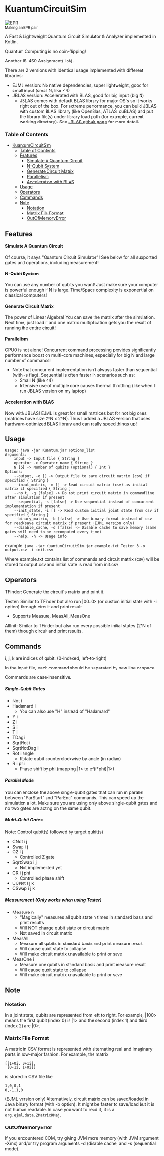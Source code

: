 # KuantumCircuitSim

![EPR](https://raw.githubusercontent.com/DEDZTBH/KuantumCircuitSim/master/EPR.gif)
</br>
<sub>Making an EPR pair</sub>

A Fast & Lightweight Quantum Circuit Simulator & Analyzer implemented in Kotlin.

Quantum Computing is no coin-flipping!

Another 15-459 Assignment(-ish).

There are 2 versions with identical usage implemented with different libraries:    
- EJML version: No native dependencies, super lightweight, good for small input (small N, like <4)
- JBLAS version: Accelerated with BLAS, good for big input (big N)
    - JBLAS comes with default BLAS library for major OS's so it works right out of the box. For extreme performance, you can build JBLAS with custom BLAS library (like OpenBlas, ATLAS, cuBLAS) and put the library file(s) under library load path (for example, current working directory). See [JBLAS github page](https://github.com/jblas-project/jblas) for more detail.

### Table of Contents
- [KuantumCircuitSim](#kuantumcircuitsim)
    - [Table of Contents](#table-of-contents)
  - [Features](#features)
    - [Simulate A Quantum Circuit](#simulate-a-quantum-circuit)
    - [N-Qubit System](#n-qubit-system)
    - [Generate Circuit Matrix](#generate-circuit-matrix)
    - [Parallelism](#parallelism)
    - [Acceleration with BLAS](#acceleration-with-blas)
  - [Usage](#usage)
  - [Operators](#operators)
  - [Commands](#commands)
  - [Note](#note)
    - [Notation](#notation)
    - [Matrix File Format](#matrix-file-format)
    - [OutOfMemoryError](#outofmemoryerror)

## Features
#### Simulate A Quantum Circuit
Of course, it says "Quantum Circuit Simulator"! See below for all supported gates and operations, including measurement!

#### N-Qubit System
You can use any number of qubits you want! Just make sure your computer is powerful enough if N is large. Time/Space complexity is exponential on classical computers!

#### Generate Circuit Matrix
The power of Linear Algebra! You can save the matrix after the simulation. Next time, just load it and one matrix multiplication gets you the result of running the entire circuit!

#### Parallelism
CPU0 is not alone! Concurrent command processing provides significantly performance boost on multi-core machines, especially for big N and large number of commands!
- Note that concurrent implementation isn't always faster than sequential (with -s flag). Sequential is often faster in scenarios such as:
    - Small N (like <4)
    - Intensive use of multiple core causes thermal throttling (like when I run JBLAS version on my laptop)

#### Acceleration with BLAS
Now with JBLAS! EJML is great for small matrices but for not big ones (matrices have size 2^N x 2^N). Thus I added a JBLAS version that uses hardware-optimized BLAS library and can really speed things up!

## Usage

```
Usage: java -jar Kuantum.jar options_list
Arguments: 
    input -> Input file { String }
    operator -> Operator name { String }
    N [5] -> Number of qubits (optional) { Int }
Options: 
    --output, -o [] -> Output file to save circuit matrix (csv) if specified { String }
    --input_matrix, -m [] -> Read circuit matrix (csv) as initial matrix if specified { String }
    --no_t, -q [false] -> Do not print circuit matrix in commandline after simulation if present 
    --sequential, -s [false] -> Use sequential instead of concurrent implementation if present 
    --init_state, -i [] -> Read custom initial joint state from csv if specified { String }
    --binary_matrix, -b [false] -> Use binary format instead of csv for read/save circuit matrix if present (EJML version only) 
    --disable_cache, -d [false] -> Disable cache to save memory (same gates will need to be recomputed every time) 
    --help, -h -> Usage info 
```

example: ```java -jar KuantumCircuitSim.jar example.txt Tester 3 -o output.csv -i init.csv```

Where example.txt contains list of commands and circuit matrix (csv) will be stored to output.csv and initial state is read from init.csv

## Operators

TFinder: Generate the circuit's matrix and print it.

Tester: Similar to TFinder but also run |00..0> (or custom initial state with -i option) through circuit and print result.
- Supports Measure, MeasAll, MeasOne

AllInit: Similar to TFinder but also run every possible initial states (2^N of them) through circuit and print results.

## Commands
i, j, k are indices of qubit. (0-indexed, left-to-right)

In the input file, each command should be separated by new line or space.

Commands are case-insensitive.

##### Single-Qubit Gates
- Not i
- Hadamard i
    + You can also use "H" instead of "Hadamard"
- Y i
- Z i
- S i
- T i
- TDag i
- SqrtNot i
- SqrtNotDag i
- Rot i angle
    + Rotate qubit counterclockwise by angle (in radian)
- R i phi
    + Phase shift by phi (mapping |1> to e^(i*phi)|1>)

##### Parallel Mode
You can enclose the above single-qubit gates that can run in parallel between "ParStart" and "ParEnd" commands. This can speed up the simulation a lot. Make sure you are using only above single-qubit gates and no two gates are acting on the same qubit.

##### Multi-Qubit Gates
Note: Control qubit(s) followed by target qubit(s)
- CNot i j
- Swap i j
- CZ i j
    + Controlled Z gate
- SqrtSwap i j
    + Not implemented yet
- CR i j phi
    + Controlled phase shift
- CCNot i j k
- CSwap i j k

##### Measurement (Only works when using Tester)
- Measure n
    + "Magically" measures all qubit state n times in standard basis and print results
    + Will NOT change qubit state or circuit matrix
    + Not saved in circuit matrix
- MeasAll
    + Measure all qubits in standard basis and print measure result
    + Will cause qubit state to collapse
    + Will make circuit matrix unavailable to print or save
- MeasOne i
    + Measure one qubits in standard basis and print measure result
    + Will cause qubit state to collapse
    + Will make circuit matrix unavailable to print or save
    
## Note

### Notation

In a joint state, qubits are represented from left to right. For example, |100> means the first qubit (index 0) is |1> and the second (index 1) and third (index 2) are |0>.

### Matrix File Format

A matrix in CSV format is represented with alternating real and imaginary parts in row-major fashion.
For example, the matrix
```
[[1+0i, 0+1i],
 [0-1i, 1+0i]]
```
is stored in CSV file like
```
1,0,0,1
0,-1,1,0
```
(EJML version only) Alternatively, circuit matrix can be saved/loaded in Java binary format (with -b option). It might be faster to save/load but it is not human readable. In case you want to read it, it is a `org.ejml.data.ZMatrixRMaj`.

### OutOfMemoryError

If you encountered OOM, try giving JVM more memory (with JVM argument -Xmx) and/or try program arguments -d (disable cache) and -s (sequential mode).